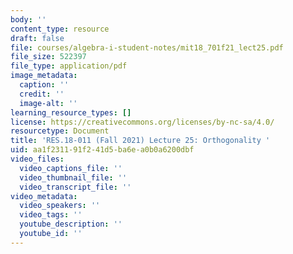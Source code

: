 ```yaml
---
body: ''
content_type: resource
draft: false
file: courses/algebra-i-student-notes/mit18_701f21_lect25.pdf
file_size: 522397
file_type: application/pdf
image_metadata:
  caption: ''
  credit: ''
  image-alt: ''
learning_resource_types: []
license: https://creativecommons.org/licenses/by-nc-sa/4.0/
resourcetype: Document
title: 'RES.18-011 (Fall 2021) Lecture 25: Orthogonality '
uid: aa1f2311-91f2-41d5-ba6e-a0b0a6200dbf
video_files:
  video_captions_file: ''
  video_thumbnail_file: ''
  video_transcript_file: ''
video_metadata:
  video_speakers: ''
  video_tags: ''
  youtube_description: ''
  youtube_id: ''
---
```

